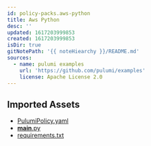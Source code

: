 ```yaml
---
id: policy-packs.aws-python
title: Aws Python
desc: ''
updated: 1617203999853
created: 1617203999853
isDir: true
gitNotePath: '{{ noteHiearchy }}/README.md'
sources:
  - name: pulumi examples
    url: 'https://github.com/pulumi/examples'
    license: Apache License 2.0
---
```

## Imported Assets

- [PulumiPolicy.yaml](/assets/pulumipolicy.yaml)
- [**main**.py](/assets/__main__.py)
- [requirements.txt](/assets/requirements.txt)

